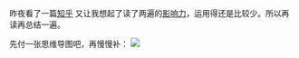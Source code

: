 昨夜看了一篇[知乎](https://www.zhihu.com/question/36591064/answer/144008513)
又让我想起了读了两遍的[影响力](https://book.douban.com/subject/5287474/)，运用得还是比较少。所以再读再总结一遍。

先付一张思维导图吧，再慢慢补：
![](http://s9.sinaimg.cn/large/001UzQQOgy6PATFaqCs98)
